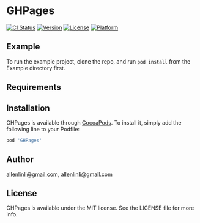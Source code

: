 # GHPages

[![CI Status](https://img.shields.io/travis/allenlinli@gmail.com/GHPages.svg?style=flat)](https://travis-ci.org/allenlinli@gmail.com/GHPages)
[![Version](https://img.shields.io/cocoapods/v/GHPages.svg?style=flat)](https://cocoapods.org/pods/GHPages)
[![License](https://img.shields.io/cocoapods/l/GHPages.svg?style=flat)](https://cocoapods.org/pods/GHPages)
[![Platform](https://img.shields.io/cocoapods/p/GHPages.svg?style=flat)](https://cocoapods.org/pods/GHPages)

## Example

To run the example project, clone the repo, and run `pod install` from the Example directory first.

## Requirements

## Installation

GHPages is available through [CocoaPods](https://cocoapods.org). To install
it, simply add the following line to your Podfile:

```ruby
pod 'GHPages'
```

## Author

allenlinli@gmail.com, allenlinli@gmail.com

## License

GHPages is available under the MIT license. See the LICENSE file for more info.
